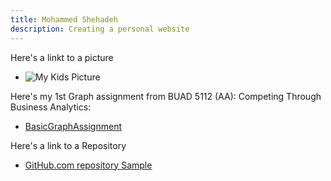 ```yaml
---
title: Mohammed Shehadeh
description: Creating a personal website
---
```


Here's a linkt to a picture 

- ![My Kids Picture](C:/Users/mohammed.shehadeh/CTBA/WebPicture.JPG)


Here's my 1st Graph assignment from BUAD 5112 (AA): Competing Through Business Analytics:
- [BasicGraphAssignment](/BasicGraph/index.md)


Here's a link to a Repository 
- [GitHub.com repository Sample](https://github.com/mashehadeh/1stWebsite)

